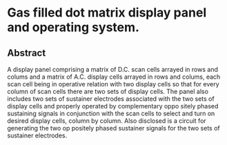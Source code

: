 # Gas filled dot matrix display panel and operating system.

## Abstract
A display panel comprising a matrix of D.C. scan cells arrayed in rows and colums and a matrix of A.C. display cells arrayed in rows and colums, each scan cell being in operative relation with two display cells so that for every column of scan cells there are two sets of display cells. The panel also includes two sets of sustainer electrodes associated with the two sets of display cells and properly operated by complementary oppo sitely phased sustaining signals in conjunction with the scan cells to select and turn on desired display cells, column by column. Also disclosed is a circuit for generating the two op positely phased sustainer signals for the two sets of sustainer electrodes.